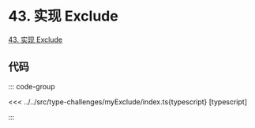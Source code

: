 # 43. 实现 Exclude

[43. 实现 Exclude](https://tsch.js.org/43/zh-CN)

## 代码

::: code-group

<<< ../../src/type-challenges/myExclude/index.ts{typescript} [typescript]

:::

